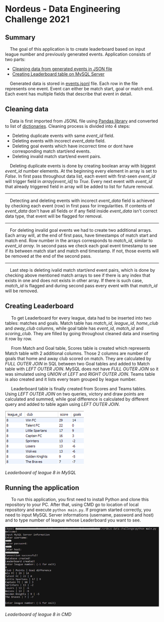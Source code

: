 # Nordeus - Data Engineering Challenge 2021

## Summary
&nbsp;&nbsp;&nbsp;&nbsp;The goal of this application is to create leaderboard based on input league number and previously generated events. Application consists of two parts: 
  * [Cleaning data from generated events in JSON file](#cleaning-data)
  * [Creating Leaderboard table on MySQL Server](#creating-leaderboard)

&nbsp;&nbsp;&nbsp;&nbsp;Generated data is stored in [events.jsonl](https://github.com/leonjovanovic/nordeus-data-challenge/blob/main/events.jsonl) file. Each row in the file represents one event. Event can either be match start, goal or match end. Each event has multiple fields that describe that event in detail.

## Cleaning data
&nbsp;&nbsp;&nbsp;&nbsp;Data is first imported from JSONL file using [Pandas library](https://pandas.pydata.org/docs/reference/api/pandas.io.json.read_json.html) and converted to list of [dictionaries](https://docs.python.org/3/tutorial/datastructures.html#dictionaries). Cleaning process is divided into 4 steps:
  * Deleting duplicate events with same *event_id* field.
  * Deleting events with incorect *event_data* field.
  * Deleting goal events which have incorrect time or dont have corresponding match start/end events.
  * Deleting invalid match start/end event pairs.

&nbsp;&nbsp;&nbsp;&nbsp;Deleting duplicate events is done by creating boolean array with biggest *event_id* number elements. At the beginning every element in array is set to *False*. In first pass throughout data list, each event with first-seen *event_id* will trigger field in *array[event_id]* to *True*. Every next event with *event_id* that already triggered field in array will be added to list for future removal.

---
&nbsp;&nbsp;&nbsp;&nbsp;Detecting and deleting events with incorect *event_data* field is achieved by checking each event (row) in first pass for irregularities. If contents of *event_data* don't have all fields or if any field inside *event_data* isn't correct data type, that event will be flagged for removal. 

---
&nbsp;&nbsp;&nbsp;&nbsp;For deleting invalid goal events we had to create two additional arrays. Each array will, at the end of first pass, have timestamps of match start and match end. Row number in the arrays corresponds to *match_id*, similar to *event_id array*. In second pass we check each goal event timestamp to see if its between match start and match end timestamp. If not, those events will be removed at the end of the second pass.

---
&nbsp;&nbsp;&nbsp;&nbsp;Last step is deleting ivalid match start/end event pairs, which is done by checking above mentioned match arrays to see if there is any index that exists in one and does not exists in other array. If there is such case, *match_id* is flagged and during second pass every event with that *match_id* will be removed.

## Creating Leaderboard
&nbsp;&nbsp;&nbsp;&nbsp; To get Leaderboard for every league, data had to be inserted into two tables: matches and goals. Match table has *match_id*, *league_id*, *home_club* and *away_club* columns, while goal table has *event_id*, *match_id* and *scoring_club*. They are filled by going throughout cleaned data and inserting it row by row.

&nbsp;&nbsp;&nbsp;&nbsp; From Match and Goal table, Scores table is created which represents Match table with 2 additional columns. Those 2 columns are number of goals that home and away club scored on match. They are calculated by *FULL OUTER JOIN* in SQL between two Goal tables and added to Match table with *LEFT OUTER JOIN*. MySQL does not have *FULL OUTER JOIN* so it was simulated using *UNION* of *LEFT* and *RIGHT OUTER JOIN*. Teams table is also created and it lists every team grouped by league number. 

&nbsp;&nbsp;&nbsp;&nbsp; Leaderboard table is finally created from Scores and Teams tables. Using *LEFT OUTER JOIN* on two queries, victory and draw points are calculated and summed, while goal difference is calculated by different query and added to table again using *LEFT OUTER JOIN*.

![Leaderboard](images/leaderboard.png)

*Leaderboard of league 8 in MySQL*

## Running the application

&nbsp;&nbsp;&nbsp;&nbsp; To run this application, you first need to install Python and clone this repository to your PC. After that, using CMD go to location of local repository and execute `python main.py`. If program started correctly, you need to input MySQL Server informations (username, password and host) and to type number of league whose Leaderboard you want to see.

![CMD Leaderboard](images/cmd_leaderboard.png)

*Leaderboard of league 8 in CMD*
